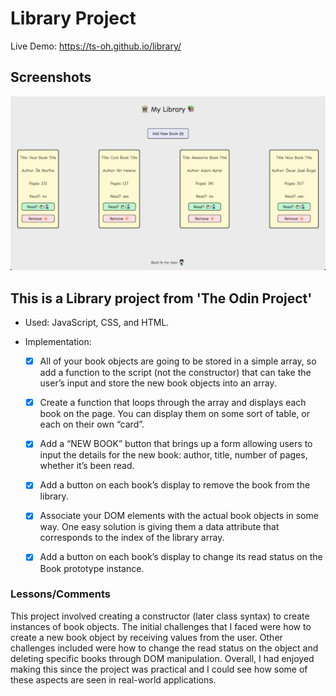 # Library Project

Live Demo: https://ts-oh.github.io/library/

## Screenshots

![App Screenshot](./img/app_screen.png)

## This is a Library project from 'The Odin Project'

- Used: JavaScript, CSS, and HTML.

- Implementation:

  - [x] All of your book objects are going to be stored in a simple array, so add a function to the script (not the constructor) that can take the user’s input and store the new book objects into an array.

  - [x] Create a function that loops through the array and displays each book on the page. You can display them on some sort of table, or each on their own “card”.

  - [x] Add a “NEW BOOK” button that brings up a form allowing users to input the details for the new book: author, title, number of pages, whether it’s been read.

  - [x] Add a button on each book’s display to remove the book from the library.

  - [x] Associate your DOM elements with the actual book objects in some way. One easy solution is giving them a data attribute that corresponds to the index of the library array.

  - [x] Add a button on each book’s display to change its read status on the Book prototype instance.

### Lessons/Comments

This project involved creating a constructor (later class syntax) to create instances of book objects. The initial challenges that I faced were how to create a new book object by receiving values from the user. Other challenges included were how to change the read status on the object and deleting specific books through DOM manipulation. Overall, I had enjoyed making this since the project was practical and I could see how some of these aspects are seen in real-world applications.
